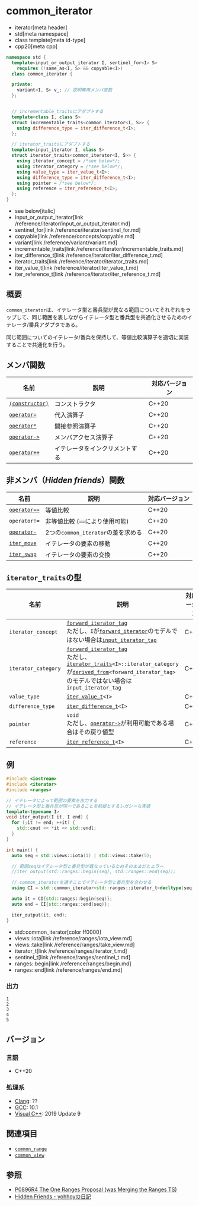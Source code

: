 # common_iterator
* iterator[meta header]
* std[meta namespace]
* class template[meta id-type]
* cpp20[meta cpp]

```cpp
namespace std {
  template<input_or_output_iterator I, sentinel_for<I> S>
    requires (!same_as<I, S> && copyable<I>)
  class common_iterator {

  private:
    variant<I, S> v_; // 説明専用メンバ変数
  };


  // incrementable_traitsにアダプトする
  template<class I, class S>
  struct incrementable_traits<common_iterator<I, S>> {
    using difference_type = iter_difference_t<I>;
  };

  // iterator_traitsにアダプトする
  template<input_iterator I, class S>
  struct iterator_traits<common_iterator<I, S>> {
    using iterator_concept = /*see below*/;
    using iterator_category = /*see below*/;
    using value_type = iter_value_t<I>;
    using difference_type = iter_difference_t<I>;
    using pointer = /*see below*/;
    using reference = iter_reference_t<I>;
  };
}
```
* see below[italic]
* input_or_output_iterator[link /reference/iterator/input_or_output_iterator.md]
* sentinel_for[link /reference/iterator/sentinel_for.md]
* copyable[link /reference/concepts/copyable.md]
* variant[link /reference/variant/variant.md]
* incrementable_traits[link /reference/iterator/incrementable_traits.md]
* iter_difference_t[link /reference/iterator/iter_difference_t.md]
* iterator_traits[link /reference/iterator/iterator_traits.md]
* iter_value_t[link /reference/iterator/iter_value_t.md]
* iter_reference_t[link /reference/iterator/iter_reference_t.md]

## 概要
`common_iterator`は、イテレータ型と番兵型が異なる範囲についてそれぞれをラップして、同じ範囲を表しながらイテレータ型と番兵型を共通化させるためのイテレータ/番兵アダプタである。

同じ範囲についてのイテレータ/番兵を保持して、等値比較演算子を適切に実装することで共通化を行う。

## メンバ関数

| 名前 | 説明 | 対応バージョン |
|------------------------------------------------------|-------------|-------|
| [`(constructor)`](common_iterator/op_constructor.md) | コンストラクタ | C++20 |
| [`operator=`](common_iterator/op_assign.md)          | 代入演算子 | C++20 |
| [`operator*`](common_iterator/op_deref.md)           | 間接参照演算子 | C++20 |
| [`operator->`](common_iterator/op_arrow.md)          | メンバアクセス演算子 | C++20 |
| [`operator++`](common_iterator/op_increment.md)      | イテレータをインクリメントする | C++20 |

## 非メンバ（*Hidden friends*）関数

| 名前 | 説明 | 対応バージョン |
|------------------------------------------------------|-------------|-------|
| [`operator==`](common_iterator/op_equal.md)         | 等値比較 | C++20 |
| `operator!=`     | 非等値比較 (`==`により使用可能) | C++20 |
| [`operator-`](common_iterator/op_minus.md)          | 2つの`common_iterator`の差を求める | C++20 |
| [`iter_move`](common_iterator/iter_move.md)     | イテレータの要素の移動 | C++20 |
| [`iter_swap`](common_iterator/iter_swap.md)     | イテレータの要素の交換 | C++20 |

## `iterator_traits`の型

| 名前 | 説明 | 対応バージョン |
|------------------------------------------------------|-------------|-------|
| `iterator_concept` | [`forward_iterator_tag`](/reference/iterator/iterator_tag.md) <br/> ただし、`I`が[`forward_iterator`](/reference/iterator/forward_iterator.md)のモデルではない場合は[`input_iterator_tag`](/reference/iterator/iterator_tag.md) | C++20 |
| `iterator_category` | [`forward_iterator_tag`](/reference/iterator/iterator_tag.md) <br/> ただし、[`iterator_traits`](/reference/iterator/iterator_traits.md)`<I>::iterator_category`が[`derived_from`](/reference/concepts/derived_from.md)`<forward_iterator_tag>`のモデルではない場合は`input_iterator_tag` | C++20 |
| `value_type` | [`iter_value_t`](/reference/iterator/iter_value_t.md)`<I>` | C++20 |
| `difference_type` | [`iter_difference_t`](/reference/iterator/iter_difference_t.md)`<I>` | C++20 |
| `pointer` | `void` <br/> ただし、[`operator->`](common_iterator/op_arrow.md)が利用可能である場合はその戻り値型 | C++20 |
| `reference` | [`iter_reference_t`](/reference/iterator/iter_reference_t.md)`<I>`  | C++20 |


## 例

```cpp example
#include <iostream>
#include <iterator>
#include <ranges>

// イテレータによって範囲の要素を出力する
// イテレータ型と番兵型が同一であることを前提とするレガシーな実装
template<typename I>
void iter_output(I it, I end) {
  for (;it != end; ++it) {
    std::cout << *it << std::endl;
  }
}

int main() {
  auto seq = std::views::iota(1) | std::views::take(5);

  // 範囲seqはイテレータ型と番兵型が異なっているためそのままだとエラー
  //iter_output(std::ranges::begin(seq), std::ranges::end(seq));

  // common_iteratorを通すことでイテレータ型と番兵型を合わせる
  using CI = std::common_iterator<std::ranges::iterator_t<decltype(seq)>, std::ranges::sentinel_t<decltype(seq)>>;

  auto it = CI{std::ranges::begin(seq)};
  auto end = CI{std::ranges::end(seq)};

  iter_output(it, end);
}
```
* std::common_iterator[color ff0000]
* views::iota[link /reference/ranges/iota_view.md]
* views::take[link /reference/ranges/take_view.md]
* iterator_t[link /reference/ranges/iterator_t.md]
* sentinel_t[link /reference/ranges/sentinel_t.md]
* ranges::begin[link /reference/ranges/begin.md]
* ranges::end[link /reference/ranges/end.md]

### 出力

```
1
2
3
4
5
```

## バージョン
### 言語
- C++20

### 処理系
- [Clang](/implementation.md#clang): ??
- [GCC](/implementation.md#gcc): 10.1
- [Visual C++](/implementation.md#visual_cpp): 2019 Update 9

## 関連項目

- [`common_range`](/reference/ranges/common_range.md)
- [`common_view`](/reference/ranges/common_view.md)

## 参照
- [P0896R4 The One Ranges Proposal (was Merging the Ranges TS)](http://www.open-std.org/jtc1/sc22/wg21/docs/papers/2018/p0896r4.pdf)
- [Hidden Friends - yohhoyの日記](https://yohhoy.hatenadiary.jp/entry/20190531/p1)
